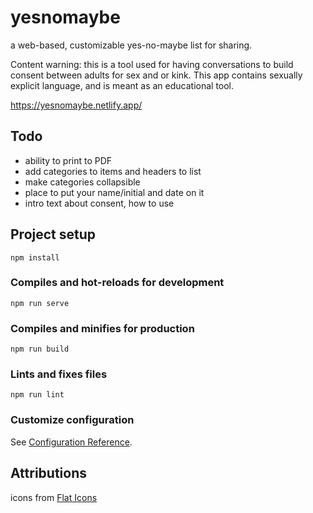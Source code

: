 # yesnomaybe
a web-based, customizable yes-no-maybe list for sharing. 

Content warning: this is a tool used for having conversations to build consent between adults for sex and or kink. This app contains sexually explicit language, and is meant as an educational tool.

https://yesnomaybe.netlify.app/

## Todo
- ability to print to PDF
- add categories to items and headers to list
- make categories collapsible
- place to put your name/initial and date on it
- intro text about consent, how to use
## Project setup
```
npm install
```

### Compiles and hot-reloads for development
```
npm run serve
```

### Compiles and minifies for production
```
npm run build
```

### Lints and fixes files
```
npm run lint
```

### Customize configuration
See [Configuration Reference](https://cli.vuejs.org/config/).

## Attributions
icons from <a href="https://www.flaticon.com/free-icons/venn-diagram" title="venn diagram icons">Flat Icons</a>
